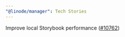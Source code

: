 ```yaml
---
"@linode/manager": Tech Stories
---
```


Improve local Storybook performance ([#10762](https://github.com/linode/manager/pull/10762))
